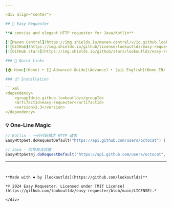 ```yaml
---

<div align="center">

## 🌟 Easy Requester

**A concise and elegant HTTP requester for Java/Kotlin**

[![Maven Central](https://img.shields.io/maven-central/v/io.github.lookoutldz/easy-requester.svg)](https://central.sonatype.com/artifact/io.github.lookoutldz/easy-requester)
[![GitHub](https://img.shields.io/github/license/lookoutldz/easy-requester.svg)](https://github.com/lookoutldz/easy-requester/blob/main/LICENSE)
[![GitHub stars](https://img.shields.io/github/stars/lookoutldz/easy-requester.svg?style=social)](https://github.com/lookoutldz/easy-requester)

### 🔗 Quick Links

[🏠 Home](Home) • [📖 Advanced Guide](Advance) • [🇺🇸 English](Home_EN) • [🐛 Issues](https://github.com/lookoutldz/easy-requester/issues) • [⭐ Star on GitHub](https://github.com/lookoutldz/easy-requester)

### 📦 Installation

```xml
<dependency>
    <groupId>io.github.lookoutldz</groupId>
    <artifactId>easy-requester</artifactId>
    <version>2.3</version>
</dependency>
```

### 💡 One-Line Magic

```kotlin
// Kotlin - 一行代码搞定 HTTP 请求
EasyHttpGet.doRequestDefault("https://api.github.com/users/octocat") { println(it) }
```

```java
// Java - 同样简洁优雅
EasyHttpGet4j.doRequestDefault("https://api.github.com/users/octocat", System.out::println);
```

---
```


**Made with ❤️ by [lookoutldz](https://github.com/lookoutldz)**

*© 2024 Easy Requester. Licensed under [MIT License](https://github.com/lookoutldz/easy-requester/blob/main/LICENSE).*

</div>

